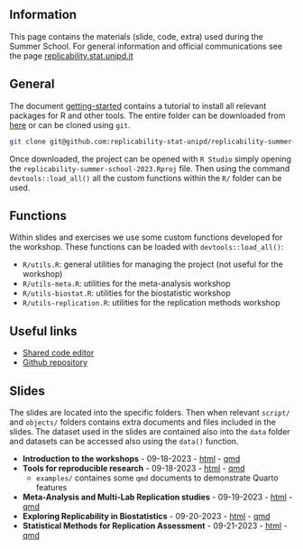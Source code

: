 ## Information

This page contains the materials (slide, code, extra) used during the Summer School. For general information and official communications see the page [replicability.stat.unipd.it](https://replicability.stat.unipd.it/)

## General

The document [getting-started](docs/getting-started/getting-started.html) contains a tutorial to install all relevant packages for R and other tools. The entire folder can be downloaded from [here](https://github.com/replicability-stat-unipd/replicability-summer-school-2023/archive/refs/heads/main.zip) or can be cloned using `git`.

```bash
git clone git@github.com:replicability-stat-unipd/replicability-summer-school-2023.git
```

Once downloaded, the project can be opened with `R Studio` simply opening the `replicability-summer-school-2023.Rproj` file. Then using the command `devtools::load_all()` all the custom functions within the `R/` folder can be used.

## Functions

Within slides and exercises we use some custom functions developed for the workshop. These functions can be loaded with `devtools::load_all()`:

- `R/utils.R`: general utilities for managing the project (not useful for the workshop)
- `R/utils-meta.R`: utilities for the meta-analysis workshop
- `R/utils-biostat.R`: utilities for the biostatistic workshop
- `R/utils-replication.R`: utilities for the replication methods workshop

## Useful links

- [Shared code editor](https://etherpad.wikimedia.org/p/replicability-summer-school-2023)
- [Github repository](https://github.com/replicability-stat-unipd/replicability-summer-school-2023)

## Slides

The slides are located into the specific folders. Then when relevant `script/` and `objects/` folders contains extra documents and files included in the slides. The dataset used in the slides are contained also into the `data` folder and datasets can be accessed also using the `data()` function.

- **Introduction to the workshops** - 09-18-2023 - [html](00-intro/00-intro.html) - [qmd](00-intro/00-intro.qmd)
- **Tools for reproducible research** - 09-18-2023 - [html](01-replication-tools/slides/01-replication-tools.html) - [qmd](01-replication-tools/slides/01-replication-tools.qmd)
	+ `examples/` containes some `qmd` documents to demonstrate Quarto features
- **Meta-Analysis and Multi-Lab Replication studies** - 09-19-2023 - [html](02-meta-analysis/slides/02-meta-analysis.html) - [qmd](02-meta-analysis/slides/02-meta-analysis.qmd)
- **Exploring Replicability in Biostatistics** - 09-20-2023 - [html](03-biostatistics/slides/03-biostatistics.html) - [qmd](03-biostatistics/slides/03-biostatistics.qmd)
- **Statistical Methods for Replication Assessment** - 09-21-2023 - [html](04-replication-methods/slides/04-replication-methods.html) - [qmd](04-replication-methods/slides/04-replication-methods.html)